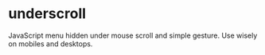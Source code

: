 # underscroll
JavaScript menu hidden under mouse scroll and simple gesture. Use wisely on mobiles and desktops.
